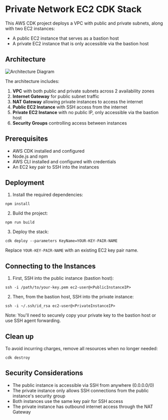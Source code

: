 # Private Network EC2 CDK Stack

This AWS CDK project deploys a VPC with public and private subnets, along with two EC2 instances:
- A public EC2 instance that serves as a bastion host
- A private EC2 instance that is only accessible via the bastion host

## Architecture

![Architecture Diagram](architecture-diagram.png)

The architecture includes:

1. **VPC** with both public and private subnets across 2 availability zones
2. **Internet Gateway** for public subnet traffic
3. **NAT Gateway** allowing private instances to access the internet
4. **Public EC2 Instance** with SSH access from the internet
5. **Private EC2 Instance** with no public IP, only accessible via the bastion host
6. **Security Groups** controlling access between instances

## Prerequisites

- AWS CDK installed and configured
- Node.js and npm
- AWS CLI installed and configured with credentials
- An EC2 key pair to SSH into the instances

## Deployment

1. Install the required dependencies:
```
npm install
```

2. Build the project:
```
npm run build
```

3. Deploy the stack:
```
cdk deploy --parameters KeyName=YOUR-KEY-PAIR-NAME
```

Replace `YOUR-KEY-PAIR-NAME` with an existing EC2 key pair name.

## Connecting to the Instances

1. First, SSH into the public instance (bastion host):
```
ssh -i /path/to/your-key.pem ec2-user@<PublicInstanceIP>
```

2. Then, from the bastion host, SSH into the private instance:
```
ssh -i ~/.ssh/id_rsa ec2-user@<PrivateInstanceIP>
```

Note: You'll need to securely copy your private key to the bastion host or use SSH agent forwarding.

## Clean up

To avoid incurring charges, remove all resources when no longer needed:

```
cdk destroy
```

## Security Considerations

- The public instance is accessible via SSH from anywhere (0.0.0.0/0)
- The private instance only allows SSH connections from the public instance's security group
- Both instances use the same key pair for SSH access
- The private instance has outbound internet access through the NAT Gateway

